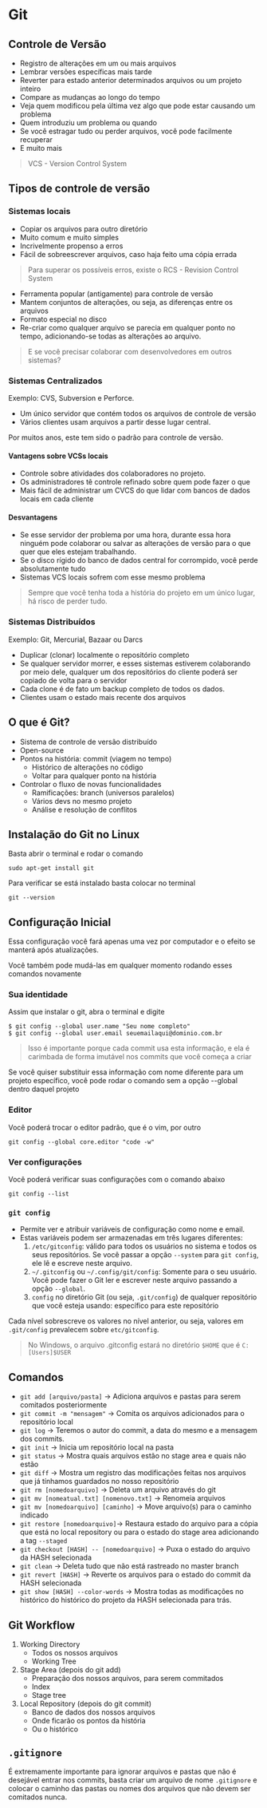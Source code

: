 # Git

## Controle de Versão
* Registro de alterações em um ou mais arquivos
* Lembrar versões específicas mais tarde
* Reverter para estado anterior determinados arquivos ou um projeto inteiro
* Compare as mudanças ao longo do tempo
* Veja quem modificou pela última vez algo que pode estar causando um problema
* Quem introduziu um problema ou quando
* Se você estragar tudo ou perder arquivos, você pode facilmente recuperar
* E muito mais

> VCS - Version Control System

## Tipos de controle de versão

### Sistemas locais
* Copiar os arquivos para outro diretório
* Muito comum e muito simples
* Incrivelmente propenso a erros
* Fácil de sobreescrever arquivos, caso haja feito uma cópia errada

> Para superar os possíveis erros, existe o RCS - Revision Control System

* Ferramenta popular (antigamente) para controle de versão
* Mantem conjuntos de alterações, ou seja, as diferenças entre os arquivos
* Formato especial no disco
* Re-criar como qualquer arquivo se parecia em qualquer ponto no tempo, adicionando-se todas as alterações ao arquivo.

> E se você precisar colaborar com desenvolvedores em outros sistemas?

### Sistemas Centralizados
Exemplo: CVS, Subversion e Perforce.

* Um único servidor que contém todos os arquivos de controle de versão
* Vários clientes usam arquivos a partir desse lugar central.

Por muitos anos, este tem sido o padrão para controle de versão.

#### Vantagens sobre VCSs locais
* Controle sobre atividades dos colaboradores no projeto.
* Os administradores tê controle refinado sobre quem pode fazer o que
* Mais fácil de administrar um CVCS do que lidar com bancos de dados locais em cada cliente

#### Desvantagens
* Se esse servidor der problema por uma hora, durante essa hora ninguém pode colaborar ou salvar as alterações de versão para o que quer que eles estejam trabalhando. 
* Se o disco rígido do banco de dados central for corrompido, você perde absolutamente tudo
* Sistemas VCS locais sofrem com esse mesmo problema

> Sempre que você tenha toda a história do projeto em um único lugar, há risco de perder tudo.

### Sistemas Distribuídos
Exemplo: Git, Mercurial, Bazaar ou Darcs

* Duplicar (clonar) localmente o repositório completo
* Se qualquer servidor morrer, e esses sistemas estiverem colaborando por meio dele, qualquer um dos repositórios do cliente poderá ser copiado de volta para o servidor
* Cada clone é de fato um backup completo de todos os dados.
* Clientes usam o estado mais recente dos arquivos

## O que é Git?
* Sistema de controle de versão distribuído
* Open-source
* Pontos na história: commit (viagem no tempo)
  * Histórico de alterações no código
  * Voltar para qualquer ponto na história
* Controlar o fluxo de novas funcionalidades
  * Ramificações: branch (universos paralelos)
  * Vários devs no mesmo projeto
  * Análise e resolução de conflitos

## Instalação do Git no Linux

Basta abrir o terminal e rodar o comando
```
sudo apt-get install git
```

Para verificar se está instalado basta colocar no terminal
```
git --version
```

## Configuração Inicial

Essa configuração você fará apenas uma vez por computador e o efeito se manterá após atualizações.

Você também pode mudá-las em qualquer momento rodando esses comandos novamente

### Sua identidade
Assim que instalar o git, abra o terminal e digite

```
$ git config --global user.name "Seu nome completo"
$ git config --global user.email seuemailaqui@dominio.com.br
```

> Isso é importante porque cada commit usa esta informação, e ela é carimbada de forma imutável nos commits que você começa a criar

Se você quiser substituir essa informação com nome diferente para um projeto específico, você pode rodar o comando sem a opção --global dentro daquel projeto

### Editor
Você poderá trocar o editor padrão, que é o vim, por outro

```
git config --global core.editor "code -w"
```

### Ver configurações
Você poderá verificar suas configurações com o comando abaixo

```
git config --list
```

### `git config`

* Permite ver e atribuir variáveis de configuração como nome e email.
* Estas variáveis podem ser armazenadas em três lugares diferentes:
    1. ``/etc/gitconfig``: válido para todos os usuários no sistema e todos os seus repositórios. Se você passar a opção `--system` para `git config`, ele lê e escreve neste arquivo.
    2. `~/.gitconfig` ou `~/.config/git/config`: Somente para o seu usuário. Você pode fazer o Git ler e escrever neste arquivo passando a opção `--global`.
    3. `config` no diretório Git (ou seja, `.git/config`) de qualquer repositório que você esteja usando: específico para este repositório

Cada nível sobrescreve os valores no nível anterior, ou seja, valores em `.git/config` prevalecem sobre `etc/gitconfig`.

> No Windows, o arquivo .gitconfig estará no diretório `$HOME` que é `C:[Users]$USER`

## Comandos

* `git add [arquivo/pasta]` -> Adiciona arquivos e pastas para serem comitados posteriormente
* `git commit -m "mensagem"` -> Comita os arquivos adicionados para o repositório local
* `git log` -> Teremos o autor do commit, a data do mesmo e a mensagem dos commits.
* `git init` -> Inicia um repositório local na pasta
* `git status` -> Mostra quais arquivos estão no stage area e quais não estão
* `git diff` -> Mostra um registro das modificações feitas nos arquivos que já tínhamos guardados no nosso repositório
* `git rm [nomedoarquivo]` -> Deleta um arquivo através do git
* `git mv [nomeatual.txt] [nomenovo.txt]` -> Renomeia arquivos
* `git mv [nomedoarquivo] [caminho]` -> Move arquivo(s) para o caminho indicado
* `git restore [nomedoarquivo]`-> Restaura estado do arquivo para a cópia que está no local repository ou para o estado do stage area adicionando a tag `--staged`
* `git checkout [HASH] -- [nomedoarquivo]` -> Puxa o estado do arquivo da HASH selecionada
* `git clean` -> Deleta tudo que não está rastreado no master branch
* `git revert [HASH]` -> Reverte os arquivos para o estado do commit da HASH selecionada
* `git show [HASH] --color-words` -> Mostra todas as modificações no histórico do histórico do projeto da HASH selecionada para trás.

## Git Workflow

1. Working Directory
   - Todos os nossos arquivos
   - Working Tree
2. Stage Area (depois do git add)
   - Preparação dos nossos arquivos, para serem commitados
   - Index
   - Stage tree 
3. Local Repository (depois do git commit)
   - Banco de dados dos nossos arquivos
   - Onde ficarão os pontos da história
   - Ou o histórico

## `.gitignore`

É extremamente importante para ignorar arquivos e pastas que não é desejável entrar nos commits, basta criar um arquivo de nome `.gitignore` e colocar o caminho das pastas ou nomes dos arquivos que não devem ser comitados nunca.
